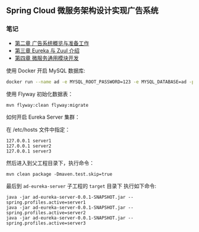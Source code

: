 ## Spring Cloud 微服务架构设计实现广告系统

### 笔记
- [第二章 广告系统概览与准备工作](https://www.yuque.com/dobbykim/dtgo95/ay3atv)
- [第三章 Eureka 与 Zuul 介绍](https://www.yuque.com/dobbykim/dtgo95/if11z5)
- [第四章 微服务通用模块开发](https://www.yuque.com/dobbykim/dtgo95/gdg3kn)

使用 Docker 开启 MySQL 数据库:
```bash
docker run --name ad -e MYSQL_ROOT_PASSWORD=123 -e MYSQL_DATABASE=ad -p 3306:3306 -d mysql
```
使用 Flyway 初始化数据表：
```bash
mvn flyway:clean flyway:migrate
```
如何开启 Eureka Server 集群：

在 /etc/hosts 文件中指定：
```text
127.0.0.1 server1
127.0.0.1 server2
127.0.0.1 server3
```
然后进入到父工程目录下，执行命令：
```text
mvn clean package -Dmaven.test.skip=true
```
最后到 `ad-eureka-server` 子工程的 `target` 目录下 执行如下命令:
```text
java -jar ad-eureka-server-0.0.1-SNAPSHOT.jar --spring.profiles.active=server1
java -jar ad-eureka-server-0.0.1-SNAPSHOT.jar --spring.profiles.active=server2
java -jar ad-eureka-server-0.0.1-SNAPSHOT.jar --spring.profiles.active=server3
```

 